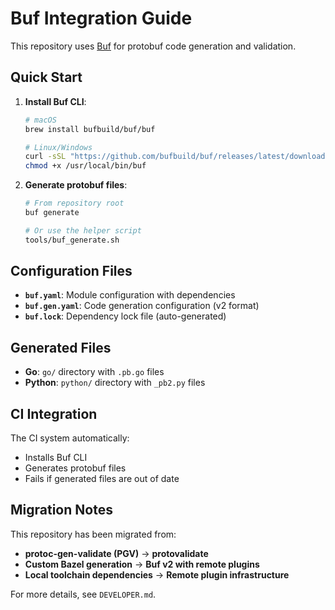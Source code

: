 # Buf Integration Guide

This repository uses [Buf](https://buf.build/) for protobuf code generation and validation.

## Quick Start

1. **Install Buf CLI**:
   ```bash
   # macOS
   brew install bufbuild/buf/buf
   
   # Linux/Windows
   curl -sSL "https://github.com/bufbuild/buf/releases/latest/download/buf-$(uname -s)-$(uname -m)" -o /usr/local/bin/buf
   chmod +x /usr/local/bin/buf
   ```

2. **Generate protobuf files**:
   ```bash
   # From repository root
   buf generate
   
   # Or use the helper script
   tools/buf_generate.sh
   ```

## Configuration Files

- **`buf.yaml`**: Module configuration with dependencies
- **`buf.gen.yaml`**: Code generation configuration (v2 format)
- **`buf.lock`**: Dependency lock file (auto-generated)

## Generated Files

- **Go**: `go/` directory with `.pb.go` files
- **Python**: `python/` directory with `_pb2.py` files

## CI Integration

The CI system automatically:
- Installs Buf CLI
- Generates protobuf files
- Fails if generated files are out of date

## Migration Notes

This repository has been migrated from:
- **protoc-gen-validate (PGV)** → **protovalidate**
- **Custom Bazel generation** → **Buf v2 with remote plugins**
- **Local toolchain dependencies** → **Remote plugin infrastructure**

For more details, see `DEVELOPER.md`.